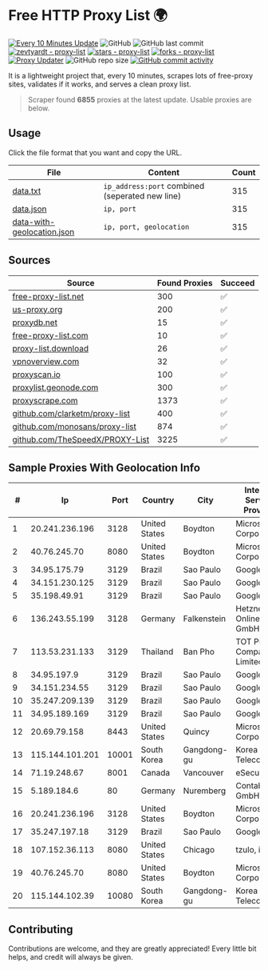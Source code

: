 
# Free HTTP Proxy List 🌍

[![Every 10 Minutes Update](https://github.com/mertguvencli/http-proxy-list/actions/workflows/main.yml/badge.svg?branch=main)](https://github.com/mertguvencli/http-proxy-list/actions/workflows/main.yml)
![GitHub](https://img.shields.io/github/license/mertguvencli/http-proxy-list)
![GitHub last commit](https://img.shields.io/github/last-commit/mertguvencli/http-proxy-list)
[![zevtyardt - proxy-list](https://img.shields.io/static/v1?label=zevtyardt&message=proxy-list&color=blue&logo=github)](https://github.com/zevtyardt/proxy-list "Go to GitHub repo")
[![stars - proxy-list](https://img.shields.io/github/stars/zevtyardt/proxy-list?style=social)](https://github.com/zevtyardt/proxy-list)
[![forks - proxy-list](https://img.shields.io/github/forks/zevtyardt/proxy-list?style=social)](https://github.com/zevtyardt/proxy-list)
[![Proxy Updater](https://github.com/zevtyardt/proxy-list/workflows/Proxy%20Updater/badge.svg)](https://github.com/zevtyardt/proxy-list/actions?query=workflow:"Proxy+Updater")
![GitHub repo size](https://img.shields.io/github/repo-size/zevtyardt/proxy-list)
[![GitHub commit activity](https://img.shields.io/github/commit-activity/m/zevtyardt/proxy-list?logo=commits)](https://github.com/zevtyardt/proxy-list/commits/main)

It is a lightweight project that, every 10 minutes, scrapes lots of free-proxy sites, validates if it works, and serves a clean proxy list.

> Scraper found **6855** proxies at the latest update. Usable proxies are below.

## Usage

Click the file format that you want and copy the URL.

|File|Content|Count|
|----|-------|-----|
|[data.txt](https://raw.githubusercontent.com/mertguvencli/http-proxy-list/main/proxy-list/data.txt)|`ip_address:port` combined (seperated new line)|315|
|[data.json](https://raw.githubusercontent.com/mertguvencli/http-proxy-list/main/proxy-list/data.json)|`ip, port`|315|
|[data-with-geolocation.json](https://raw.githubusercontent.com/mertguvencli/http-proxy-list/main/proxy-list/data-with-geolocation.json)|`ip, port, geolocation`|315|

## Sources

|Source|Found Proxies|Succeed|
|------|-------------|-------|
|[free-proxy-list.net](https://free-proxy-list.net)|300|✅|
|[us-proxy.org](https://www.us-proxy.org)|200|✅|
|[proxydb.net](http://proxydb.net)|15|✅|
|[free-proxy-list.com](https://free-proxy-list.com/?page=&port=&type%5B%5D=http&type%5B%5D=https&up_time=0&search=Search)|10|✅|
|[proxy-list.download](https://www.proxy-list.download/HTTP)|26|✅|
|[vpnoverview.com](https://vpnoverview.com/privacy/anonymous-browsing/free-proxy-servers)|32|✅|
|[proxyscan.io](https://www.proxyscan.io)|100|✅|
|[proxylist.geonode.com](https://proxylist.geonode.com/api/proxy-list?limit=300&page=1&sort_by=lastChecked&sort_type=desc&protocols=http,https)|300|✅|
|[proxyscrape.com](https://api.proxyscrape.com/v2/?request=displayproxies&protocol=http&timeout=10000&country=all&ssl=all&anonymity=all)|1373|✅|
|[github.com/clarketm/proxy-list](https://raw.githubusercontent.com/clarketm/proxy-list/master/proxy-list-raw.txt)|400|✅|
|[github.com/monosans/proxy-list](https://raw.githubusercontent.com/monosans/proxy-list/main/proxies/http.txt)|874|✅|
|[github.com/TheSpeedX/PROXY-List](https://raw.githubusercontent.com/TheSpeedX/PROXY-List/master/http.txt)|3225|✅|


## Sample Proxies With Geolocation Info

|#|Ip|Port|Country|City|Internet Service Provider|
|-|--|----|-------|----|-------------------------|
|1|20.241.236.196|3128|United States|Boydton|Microsoft Corporation|
|2|40.76.245.70|8080|United States|Boydton|Microsoft Corporation|
|3|34.95.175.79|3129|Brazil|Sao Paulo|Google LLC|
|4|34.151.230.125|3129|Brazil|Sao Paulo|Google LLC|
|5|35.198.49.91|3129|Brazil|Sao Paulo|Google LLC|
|6|136.243.55.199|3128|Germany|Falkenstein|Hetzner Online GmbH|
|7|113.53.231.133|3129|Thailand|Ban Pho|TOT Public Company Limited|
|8|34.95.197.9|3129|Brazil|Sao Paulo|Google LLC|
|9|34.151.234.55|3129|Brazil|Sao Paulo|Google LLC|
|10|35.247.209.139|3129|Brazil|Sao Paulo|Google LLC|
|11|34.95.189.169|3129|Brazil|Sao Paulo|Google LLC|
|12|20.69.79.158|8443|United States|Quincy|Microsoft Corporation|
|13|115.144.101.201|10001|South Korea|Gangdong-gu|Korea Telecom|
|14|71.19.248.67|8001|Canada|Vancouver|eSecureData|
|15|5.189.184.6|80|Germany|Nuremberg|Contabo GmbH|
|16|20.241.236.196|3128|United States|Boydton|Microsoft Corporation|
|17|35.247.197.18|3129|Brazil|Sao Paulo|Google LLC|
|18|107.152.36.113|8080|United States|Chicago|tzulo, inc.|
|19|40.76.245.70|8080|United States|Boydton|Microsoft Corporation|
|20|115.144.102.39|10080|South Korea|Gangdong-gu|Korea Telecom|



## Contributing

Contributions are welcome, and they are greatly appreciated! Every
little bit helps, and credit will always be given.

